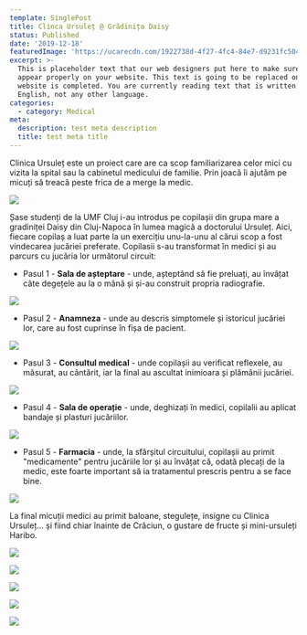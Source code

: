 ```yaml
---
template: SinglePost
title: Clinca Ursuleț @ Grădinița Daisy
status: Published
date: '2019-12-18'
featuredImage: 'https://ucarecdn.com/1922738d-4f27-4fc4-84e7-d9231fc50476/'
excerpt: >-
  This is placeholder text that our web designers put here to make sure words
  appear properly on your website. This text is going to be replaced once the
  website is completed. You are currently reading text that is written in
  English, not any other language.
categories:
  - category: Medical
meta:
  description: test meta description
  title: test meta title
---
```

Clinica Ursuleț este un proiect care are ca scop familiarizarea celor mici cu vizita la spital sau la cabinetul medicului de familie. Prin joacă îi ajutăm pe micuți să treacă peste frica de a merge la medic.

![](https://ucarecdn.com/5a6d9957-8b5c-437a-8ca9-1403ebe27c92/)

Șase studenți de la UMF Cluj i-au introdus pe copilașii din grupa mare a gradiniței Daisy din Cluj-Napoca în lumea magică a doctorului Ursuleț. Aici, fiecare copilaș a luat parte la un exercițiu unu-la-unu al cărui scop a fost vindecarea jucăriei preferate. Copilasii s-au transformat în medici și au parcurs cu jucăria lor următorul circuit: 

* Pasul 1 -  **Sala de așteptare** - unde, așteptând să fie preluați, au învățat câte degețele au la o mână și și-au construit propria radiografie.

![](https://ucarecdn.com/33a62649-840a-4a8e-81c8-7d675a4ab12e/)

* Pasul 2 - **Anamneza** - unde au descris simptomele și istoricul jucăriei lor, care au fost cuprinse în fișa de pacient.

![](https://ucarecdn.com/34676413-fdc8-4999-9e26-cd166f844ed6/)

* Pasul 3 -  **Consultul medical** - unde copilașii au verificat reflexele, au măsurat, au cântărit, iar la final au ascultat inimioara și plămânii jucăriei. 

![](https://ucarecdn.com/dcaea520-e4a3-49eb-9288-233fda929406/)

* Pasul 4 - **Sala de operație** - unde, deghizați în medici, copilalii au aplicat bandaje și plasturi jucăriilor.

![](https://ucarecdn.com/b0629bc6-8e55-4ece-b486-270adbaff90e/)

* Pasul 5 - **Farmacia** - unde, la sfârșitul circuitului, copilașii au primit "medicamente" pentru jucăriile lor și au învățat că, odată plecați de la medic, este foarte important să ia tratamentul prescris pentru a se face bine.

![](https://ucarecdn.com/fb36dfd6-4aac-40b4-ae0f-d984f6d1058a/)

La final micuții medici au primit baloane, stegulețe, insigne cu Clinica Ursuleț... și fiind chiar înainte de Crăciun, o gustare de fructe și mini-ursuleți Haribo.

![](https://ucarecdn.com/54b4aa93-7308-4a74-ba35-10b8037119ec/)

![](https://ucarecdn.com/dde76370-937b-47ed-bdaa-d81106413684/)

![](https://ucarecdn.com/05d04c2f-6182-481b-a001-ef84e56d0284/)

![](https://ucarecdn.com/af3affed-7adf-4d3b-8192-7ac833d14f05/-/preview/-/rotate/90/)

![](https://ucarecdn.com/fdfe3759-84ee-4ec5-b72e-1a1b8d4206a2/)
